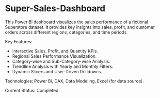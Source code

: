 # Super-Sales-Dashboard
This Power BI dashboard visualizes the sales performance of a fictional Superstore dataset. It provides key insights into sales, profit, and customer orders across different regions, categories, and time periods.

Key Features:
- Interactive Sales, Profit, and Quantity KPIs.
- Regional Sales Performance Visualization.
- Category-wise and Sub-Category-wise Analysis.
- Trendline Analysis with Yearly and Monthly Filters.
- Dynamic Slicers and User-Driven Drilldowns.

Technologies: Power BI, DAX, Data Modeling, Excel (for data source).

Current Status: Completed.
